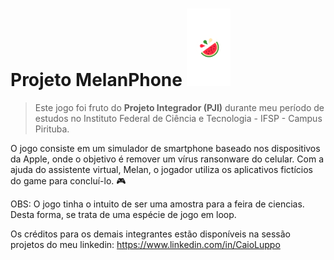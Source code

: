 # Projeto MelanPhone <img width='70px' src='Images\MelanPhone.png' style='margin=0;'>
>Este jogo foi fruto do **Projeto Integrador (PJI)** durante meu período de estudos no Instituto Federal de Ciência e Tecnologia - IFSP - Campus Pirituba.

O jogo consiste em um simulador de smartphone baseado nos dispositivos da Apple, onde o objetivo é remover um vírus ransonware do celular. Com a ajuda do assistente virtual, Melan, o jogador utiliza os aplicativos fictícios do game para concluí-lo. 🎮

OBS: O jogo tinha o intuito de ser uma amostra para a feira de ciencias. Desta forma, se trata de uma espécie de jogo em loop.

Os créditos para os demais integrantes estão disponíveis na sessão projetos do meu linkedin: https://www.linkedin.com/in/CaioLuppo
